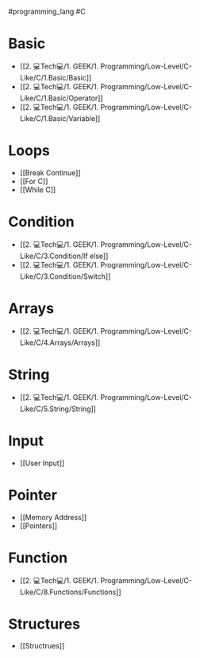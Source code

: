 #programming_lang #C 
# Basic
- [[2. 💻Tech💻/1. GEEK/1. Programming/Low-Level/C-Like/C/1.Basic/Basic]]
- [[2. 💻Tech💻/1. GEEK/1. Programming/Low-Level/C-Like/C/1.Basic/Operator]]
- [[2. 💻Tech💻/1. GEEK/1. Programming/Low-Level/C-Like/C/1.Basic/Variable]]
# Loops
- [[Break Continue]]
- [[For C]]
- [[While C]]
# Condition
- [[2. 💻Tech💻/1. GEEK/1. Programming/Low-Level/C-Like/C/3.Condition/If else]]
- [[2. 💻Tech💻/1. GEEK/1. Programming/Low-Level/C-Like/C/3.Condition/Switch]]
# Arrays
- [[2. 💻Tech💻/1. GEEK/1. Programming/Low-Level/C-Like/C/4.Arrays/Arrays]]
# String
- [[2. 💻Tech💻/1. GEEK/1. Programming/Low-Level/C-Like/C/5.String/String]]
# Input
- [[User Input]]
# Pointer
- [[Memory Address]]
- [[Pointers]]
# Function
- [[2. 💻Tech💻/1. GEEK/1. Programming/Low-Level/C-Like/C/8.Functions/Functions]]
# Structures
- [[Structrues]]
